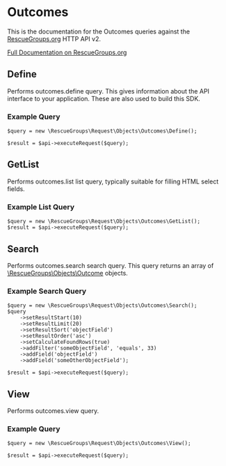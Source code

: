 # Outcomes

This is the documentation for the Outcomes queries against the [RescueGroups.org](https://www.rescuegroups.org/) HTTP API v2.

[Full Documentation on RescueGroups.org](https://userguide.rescuegroups.org/display/APIDG/Object+definitions#Objectdefinitions-outcomes)

## Define






Performs outcomes.define query. This gives information about the API interface to your application. These are also used to build this SDK.

### Example Query

    $query = new \RescueGroups\Request\Objects\Outcomes\Define();

    $result = $api->executeRequest($query);


## GetList


Performs outcomes.list list query, typically suitable for filling HTML select fields.

### Example List Query

    $query = new \RescueGroups\Request\Objects\Outcomes\GetList();
    $result = $api->executeRequest($query);






## Search

Performs outcomes.search search query. This query returns an array of [\RescueGroups\Objects\Outcome](../../src/Objects/Outcome.php) objects.

### Example Search Query

    $query = new \RescueGroups\Request\Objects\Outcomes\Search();
    $query
        ->setResultStart(10)
        ->setResultLimit(20)
        ->setResultSort('objectField')
        ->setResultOrder('asc')
        ->setCalculateFoundRows(true)
        ->addFilter('someObjectField', 'equals', 33)
        ->addField('objectField')
        ->addField('someOtherObjectField');

    $result = $api->executeRequest($query);







## View







Performs outcomes.view query.

### Example Query

    $query = new \RescueGroups\Request\Objects\Outcomes\View();

    $result = $api->executeRequest($query);


